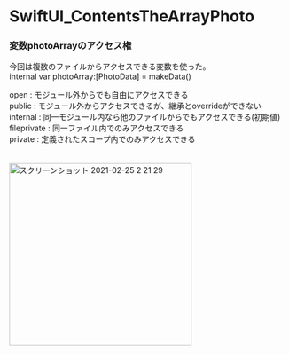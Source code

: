 # SwiftUI_ContentsTheArrayPhoto


### 変数photoArrayのアクセス権<br>
今回は複数のファイルからアクセスできる変数を使った。<br>
internal var photoArray:[PhotoData] = makeData()<br>

open        : モジュール外からでも自由にアクセスできる<br>
public      : モジュール外からアクセスできるが、継承とoverrideができない<br>
internal    : 同一モジュール内なら他のファイルからでもアクセスできる(初期値)<br>
fileprivate : 同一ファイル内でのみアクセスできる<br>
private     : 定義されたスコープ内でのみアクセスできる<br>　　

<img width="329" alt="スクリーンショット 2021-02-25 2 21 29" src="https://user-images.githubusercontent.com/9380171/109039516-38240980-7710-11eb-81ec-9a41e8125e85.png">
